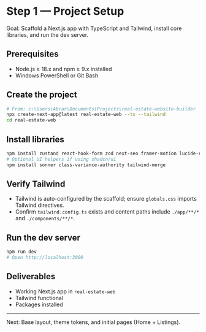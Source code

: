 # Step 1 — Project Setup

Goal: Scaffold a Next.js app with TypeScript and Tailwind, install core libraries, and run the dev server.

## Prerequisites
- Node.js ≥ 18.x and npm ≥ 9.x installed
- Windows PowerShell or Git Bash

## Create the project
```bash
# From: c:\Users\Abrar\Documents\Projects\real-estate-website-builder
npx create-next-app@latest real-estate-web --ts --tailwind
cd real-estate-web
```

## Install libraries
```bash
npm install zustand react-hook-form zod next-seo framer-motion lucide-react
# Optional UI helpers if using shadcn/ui
npm install sonner class-variance-authority tailwind-merge
```

## Verify Tailwind
- Tailwind is auto-configured by the scaffold; ensure `globals.css` imports Tailwind directives.
- Confirm `tailwind.config.ts` exists and content paths include `./app/**/*` and `./components/**/*`.

## Run the dev server
```bash
npm run dev
# Open http://localhost:3000
```

## Deliverables
- Working Next.js app in `real-estate-web`
- Tailwind functional
- Packages installed

---

Next: Base layout, theme tokens, and initial pages (Home + Listings).